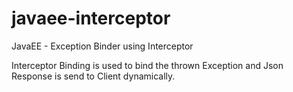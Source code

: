 # javaee-interceptor
JavaEE - Exception Binder using Interceptor  
  
Interceptor Binding is used to bind the thrown Exception and Json Response is send to Client dynamically.
   